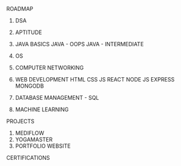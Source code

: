 ROADMAP

1. DSA

2. APTITUDE

3. JAVA BASICS
   JAVA - OOPS
   JAVA - INTERMEDIATE

4. OS

5. COMPUTER NETWORKING

6. WEB DEVELOPMENT
   HTML
   CSS
   JS
   REACT
   NODE JS
   EXPRESS
   MONGODB

7. DATABASE MANAGEMENT - SQL

8. MACHINE LEARNING

PROJECTS

1. MEDIFLOW
2. YOGAMASTER
3. PORTFOLIO WEBSITE

CERTIFICATIONS
